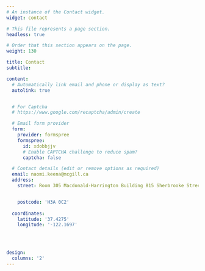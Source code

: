 ```yaml
---
# An instance of the Contact widget.
widget: contact

# This file represents a page section.
headless: true

# Order that this section appears on the page.
weight: 130

title: Contact
subtitle:

content:
  # Automatically link email and phone or display as text?
  autolink: true


  # For Captcha
  # https://www.google.com/recaptcha/admin/create

  # Email form provider
  form:
    provider: formspree
    formspree: 
      id: xdobbjjv
      # Enable CAPTCHA challenge to reduce spam?
      captcha: false

  # Contact details (edit or remove options as required)
  email: naomi.keena@mcgill.ca
  address:
    street: Room 305 Macdonald-Harrington Building 815 Sherbrooke Street West Montreal, Quebec


    postcode: 'H3A 0C2'
   
  coordinates:
    latitude: '37.4275'
    longitude: '-122.1697'

  
 

design:
  columns: '2'
---
```

